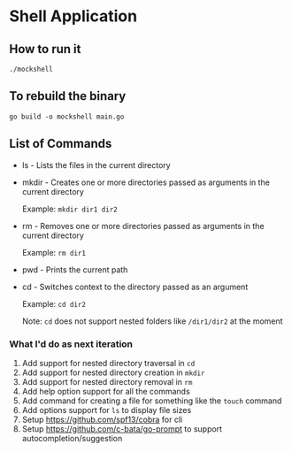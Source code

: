 # Shell Application

## How to run it 

```
./mockshell
```

## To rebuild the binary
```
go build -o mockshell main.go
```

## List of Commands 

  - ls - Lists the files in the current directory
  - mkdir - Creates one or more directories passed as arguments in the current directory
    
    Example: `mkdir dir1 dir2`
    
  - rm - Removes one or more directories passed as arguments in the current directory
    
    Example: `rm dir1`
  - pwd - Prints the current path
  - cd - Switches context to the directory passed as an argument
  
    Example: `cd dir2`
    
    Note: `cd` does not support nested folders like `/dir1/dir2` at the moment
    
    
### What I'd do as next iteration 
 
  1. Add support for nested directory traversal in `cd`
  2. Add support for nested directory creation in `mkdir`
  3. Add support for nested directory removal in `rm`
  4. Add help option support for all the commands
  5. Add command for creating a file for something like the `touch` command
  6. Add options support for `ls` to display file sizes 
  7. Setup https://github.com/spf13/cobra for cli
  8. Setup https://github.com/c-bata/go-prompt to support autocompletion/suggestion
